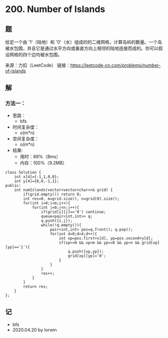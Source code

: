 # 200. Number of Islands

## 题

给定一个由 '1'（陆地）和 '0'（水）组成的的二维网格，计算岛屿的数量。一个岛被水包围，并且它是通过水平方向或垂直方向上相邻的陆地连接而成的。你可以假设网格的四个边均被水包围。

来源：力扣（LeetCode）
链接：https://leetcode-cn.com/problems/number-of-islands

## 解

### 方法一：
- 思路：
  - bfs
- 时间复杂度：
  - o(m*n)
- 空间复杂度：
  - o(m*n)
- 结果:
  - 用时：89%（8ms）
  - 内存：100%（9.2MB）
```
class Solution {
    int x[4]={-1,1,0,0};
    int y[4]={0,0,-1,1};
public:
    int numIslands(vector<vector<char>>& grid) {
        if(grid.empty()) return 0;
        int res=0, m=grid.size(), n=grid[0].size();
        for(int i=0;i<m;i++){
            for(int j=0;j<n;j++){
                if(grid[i][j]=='0') continue;
                queue<pair<int,int>> q;
                q.push({i,j});
                while(!q.empty()){
                    pair<int,int> pos=q.front(); q.pop();
                    for(int d=0;d<4;d++){
                        int xp=pos.first+x[d], yp=pos.second+y[d];
                        if(xp>=0 && xp<m && yp>=0 && yp<n && grid[xp][yp]=='1'){
                            q.push({xp,yp});
                            grid[xp][yp]='0';
                        }
                    }
                }
                res++;
            }
        }
        return res;
    }
};
```

## 记
<!-- 
基础：@basic
重点：@important
记忆：@memory
易错：@warning
 -->

- bfs
- 2020.04.20 by lorwin